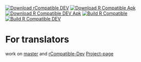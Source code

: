 [![Download rCompatible DEV](https://img.shields.io/github/downloads/DerTyp7214/RboardThemeManagerV3/latest-rCompatible-debug/total)](https://github.com/DerTyp7214/RboardThemeManagerV3/releases/tag/latest-rCompatible-debug)
[![Download R Compatible Apk](https://img.shields.io/badge/dynamic/json.svg?label=download&url=https://api.github.com/repos/DerTyp7214/RboardThemeManagerV3/releases/tags/latest-rCompatible&query=$.assets[0].name)](https://github.com/DerTyp7214/RboardThemeManagerV3/releases/download/latest-rCompatible/app-release.apk)
[![Download R Compatible DEV Apk](https://img.shields.io/badge/dynamic/json.svg?label=download&url=https://api.github.com/repos/DerTyp7214/RboardThemeManagerV3/releases/tags/latest-rCompatible-debug&query=$.assets[0].name)](https://github.com/DerTyp7214/RboardThemeManagerV3/releases/download/latest-rCompatible-debug/app-debug.apk)
[![Build R Compatible](https://github.com/DerTyp7214/RboardThemeManagerV3/actions/workflows/buildCi.yml/badge.svg?branch=rCompatible)](https://github.com/DerTyp7214/RboardThemeManagerV3/actions/workflows/buildCi.yml?query=branch%3ArCompatible)
[![Build R Compatible DEV](https://github.com/DerTyp7214/RboardThemeManagerV3/actions/workflows/buildCi.yml/badge.svg?branch=rCompatible-Dev)](https://github.com/DerTyp7214/RboardThemeManagerV3/actions/workflows/buildCi.yml?query=branch%3ArCompatible-Dev)
# For translators
work on [master](https://github.com/DerTyp7214/RboardThemeManagerV3/tree/master) and [rCompatible-Dev](https://github.com/DerTyp7214/RboardThemeManagerV3/tree/rCompatible-Dev)
[Project-page](https://github.com/GboardThemes)
